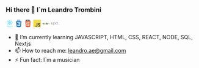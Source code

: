### Hi there 👋 I`m Leandro Trombini


<p align="left">
<img src="https://raw.githubusercontent.com/devicons/devicon/master/icons/react/react-original-wordmark.svg" alt="react" width="20" height="20"/>
<img src="https://raw.githubusercontent.com/devicons/devicon/master/icons/css3/css3-plain-wordmark.svg" alt="css3"  width="20" height="20"/>
<img src="https://raw.githubusercontent.com/devicons/devicon/master/icons/html5/html5-original-wordmark.svg" alt="html5"  width="20" height="20"/>
<img src="https://raw.githubusercontent.com/devicons/devicon/master/icons/javascript/javascript-original.svg" alt="javascript" width="20" height="20"/>
<img src="https://raw.githubusercontent.com/devicons/devicon/master/icons/nodejs/nodejs-original-wordmark.svg" alt="nodejs" width="20" height="20"/>
<img src="https://github.com/devicons/devicon/blob/master/icons/nextjs/nextjs-original-wordmark.svg" alt="nextjs" width="20" height="20"/>
</p>




- 🌱 I’m currently learning JAVASCRIPT, HTML, CSS, REACT, NODE, SQL, Nextjs
- 📫 How to reach me: leandro.ae@gmail.com
- ⚡ Fun fact: I`m a musician


